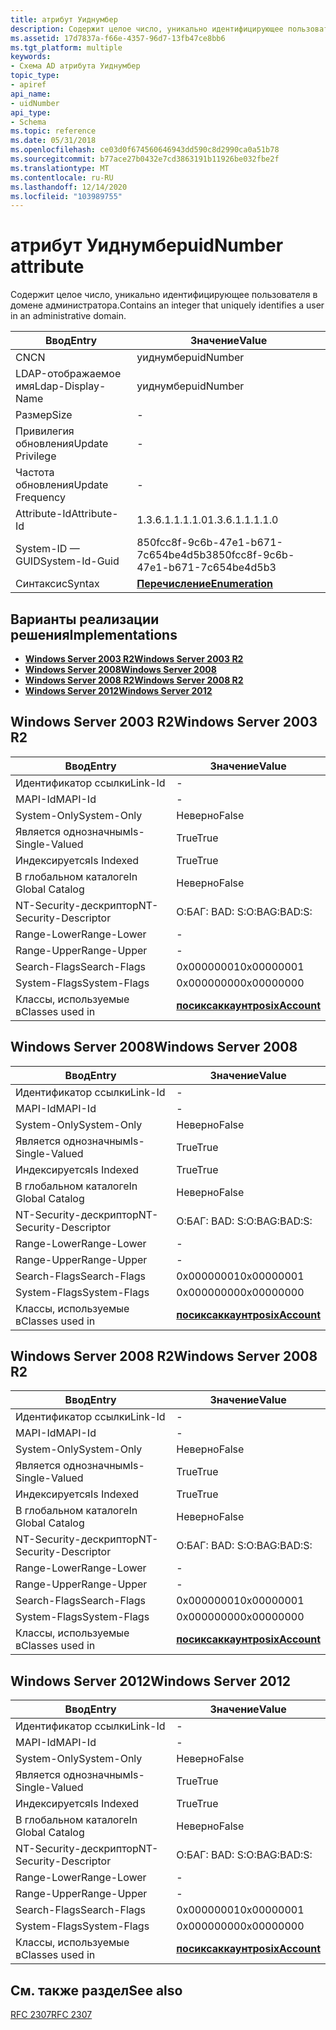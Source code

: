 ```yaml
---
title: атрибут Уиднумбер
description: Содержит целое число, уникально идентифицирующее пользователя в домене администратора.
ms.assetid: 17d7837a-f66e-4357-96d7-13fb47ce8bb6
ms.tgt_platform: multiple
keywords:
- Схема AD атрибута Уиднумбер
topic_type:
- apiref
api_name:
- uidNumber
api_type:
- Schema
ms.topic: reference
ms.date: 05/31/2018
ms.openlocfilehash: ce03d0f674560646943dd590c8d2990ca0a51b78
ms.sourcegitcommit: b77ace27b0432e7cd3863191b11926be032fbe2f
ms.translationtype: MT
ms.contentlocale: ru-RU
ms.lasthandoff: 12/14/2020
ms.locfileid: "103989755"
---
```

# <a name="uidnumber-attribute"></a><span data-ttu-id="31512-104">атрибут Уиднумбер</span><span class="sxs-lookup"><span data-stu-id="31512-104">uidNumber attribute</span></span>

<span data-ttu-id="31512-105">Содержит целое число, уникально идентифицирующее пользователя в домене администратора.</span><span class="sxs-lookup"><span data-stu-id="31512-105">Contains an integer that uniquely identifies a user in an administrative domain.</span></span>



| <span data-ttu-id="31512-106">Ввод</span><span class="sxs-lookup"><span data-stu-id="31512-106">Entry</span></span> | <span data-ttu-id="31512-107">Значение</span><span class="sxs-lookup"><span data-stu-id="31512-107">Value</span></span> |
|-------------------|--------------------------------------|
| <span data-ttu-id="31512-108">CN</span><span class="sxs-lookup"><span data-stu-id="31512-108">CN</span></span>                | <span data-ttu-id="31512-109">уиднумбер</span><span class="sxs-lookup"><span data-stu-id="31512-109">uidNumber</span></span>                            |
| <span data-ttu-id="31512-110">LDAP-отображаемое имя</span><span class="sxs-lookup"><span data-stu-id="31512-110">Ldap-Display-Name</span></span> | <span data-ttu-id="31512-111">уиднумбер</span><span class="sxs-lookup"><span data-stu-id="31512-111">uidNumber</span></span>                            |
| <span data-ttu-id="31512-112">Размер</span><span class="sxs-lookup"><span data-stu-id="31512-112">Size</span></span>              | \-                                   |
| <span data-ttu-id="31512-113">Привилегия обновления</span><span class="sxs-lookup"><span data-stu-id="31512-113">Update Privilege</span></span>  | \-                                   |
| <span data-ttu-id="31512-114">Частота обновления</span><span class="sxs-lookup"><span data-stu-id="31512-114">Update Frequency</span></span>  | \-                                   |
| <span data-ttu-id="31512-115">Attribute-Id</span><span class="sxs-lookup"><span data-stu-id="31512-115">Attribute-Id</span></span>      | <span data-ttu-id="31512-116">1.3.6.1.1.1.1.0</span><span class="sxs-lookup"><span data-stu-id="31512-116">1.3.6.1.1.1.1.0</span></span>                      |
| <span data-ttu-id="31512-117">System-ID — GUID</span><span class="sxs-lookup"><span data-stu-id="31512-117">System-Id-Guid</span></span>    | <span data-ttu-id="31512-118">850fcc8f-9c6b-47e1-b671-7c654be4d5b3</span><span class="sxs-lookup"><span data-stu-id="31512-118">850fcc8f-9c6b-47e1-b671-7c654be4d5b3</span></span> |
| <span data-ttu-id="31512-119">Синтаксис</span><span class="sxs-lookup"><span data-stu-id="31512-119">Syntax</span></span>            | [<span data-ttu-id="31512-120">**Перечисление**</span><span class="sxs-lookup"><span data-stu-id="31512-120">**Enumeration**</span></span>](s-enumeration.md) |



## <a name="implementations"></a><span data-ttu-id="31512-121">Варианты реализации решения</span><span class="sxs-lookup"><span data-stu-id="31512-121">Implementations</span></span>

-   [<span data-ttu-id="31512-122">**Windows Server 2003 R2**</span><span class="sxs-lookup"><span data-stu-id="31512-122">**Windows Server 2003 R2**</span></span>](#windows-server-2003-r2)
-   [<span data-ttu-id="31512-123">**Windows Server 2008**</span><span class="sxs-lookup"><span data-stu-id="31512-123">**Windows Server 2008**</span></span>](#windows-server-2008)
-   [<span data-ttu-id="31512-124">**Windows Server 2008 R2**</span><span class="sxs-lookup"><span data-stu-id="31512-124">**Windows Server 2008 R2**</span></span>](#windows-server-2008-r2)
-   [<span data-ttu-id="31512-125">**Windows Server 2012**</span><span class="sxs-lookup"><span data-stu-id="31512-125">**Windows Server 2012**</span></span>](#windows-server-2012)

## <a name="windows-server-2003-r2"></a><span data-ttu-id="31512-126">Windows Server 2003 R2</span><span class="sxs-lookup"><span data-stu-id="31512-126">Windows Server 2003 R2</span></span>



| <span data-ttu-id="31512-127">Ввод</span><span class="sxs-lookup"><span data-stu-id="31512-127">Entry</span></span> | <span data-ttu-id="31512-128">Значение</span><span class="sxs-lookup"><span data-stu-id="31512-128">Value</span></span> |
|------------------------|---------------------------------------------------|
| <span data-ttu-id="31512-129">Идентификатор ссылки</span><span class="sxs-lookup"><span data-stu-id="31512-129">Link-Id</span></span>                | \-                                                |
| <span data-ttu-id="31512-130">MAPI-Id</span><span class="sxs-lookup"><span data-stu-id="31512-130">MAPI-Id</span></span>                | \-                                                |
| <span data-ttu-id="31512-131">System-Only</span><span class="sxs-lookup"><span data-stu-id="31512-131">System-Only</span></span>            | <span data-ttu-id="31512-132">Неверно</span><span class="sxs-lookup"><span data-stu-id="31512-132">False</span></span>                                             |
| <span data-ttu-id="31512-133">Является однозначным</span><span class="sxs-lookup"><span data-stu-id="31512-133">Is-Single-Valued</span></span>       | <span data-ttu-id="31512-134">True</span><span class="sxs-lookup"><span data-stu-id="31512-134">True</span></span>                                              |
| <span data-ttu-id="31512-135">Индексируется</span><span class="sxs-lookup"><span data-stu-id="31512-135">Is Indexed</span></span>             | <span data-ttu-id="31512-136">True</span><span class="sxs-lookup"><span data-stu-id="31512-136">True</span></span>                                              |
| <span data-ttu-id="31512-137">В глобальном каталоге</span><span class="sxs-lookup"><span data-stu-id="31512-137">In Global Catalog</span></span>      | <span data-ttu-id="31512-138">Неверно</span><span class="sxs-lookup"><span data-stu-id="31512-138">False</span></span>                                             |
| <span data-ttu-id="31512-139">NT-Security-дескриптор</span><span class="sxs-lookup"><span data-stu-id="31512-139">NT-Security-Descriptor</span></span> | <span data-ttu-id="31512-140">О:БАГ: BAD: S:</span><span class="sxs-lookup"><span data-stu-id="31512-140">O:BAG:BAD:S:</span></span>                                      |
| <span data-ttu-id="31512-141">Range-Lower</span><span class="sxs-lookup"><span data-stu-id="31512-141">Range-Lower</span></span>            | \-                                                |
| <span data-ttu-id="31512-142">Range-Upper</span><span class="sxs-lookup"><span data-stu-id="31512-142">Range-Upper</span></span>            | \-                                                |
| <span data-ttu-id="31512-143">Search-Flags</span><span class="sxs-lookup"><span data-stu-id="31512-143">Search-Flags</span></span>           | <span data-ttu-id="31512-144">0x00000001</span><span class="sxs-lookup"><span data-stu-id="31512-144">0x00000001</span></span>                                        |
| <span data-ttu-id="31512-145">System-Flags</span><span class="sxs-lookup"><span data-stu-id="31512-145">System-Flags</span></span>           | <span data-ttu-id="31512-146">0x00000000</span><span class="sxs-lookup"><span data-stu-id="31512-146">0x00000000</span></span>                                        |
| <span data-ttu-id="31512-147">Классы, используемые в</span><span class="sxs-lookup"><span data-stu-id="31512-147">Classes used in</span></span>        | [<span data-ttu-id="31512-148">**посиксаккаунт**</span><span class="sxs-lookup"><span data-stu-id="31512-148">**posixAccount**</span></span>](c-posixaccount.md)<br/> |



## <a name="windows-server-2008"></a><span data-ttu-id="31512-149">Windows Server 2008</span><span class="sxs-lookup"><span data-stu-id="31512-149">Windows Server 2008</span></span>



| <span data-ttu-id="31512-150">Ввод</span><span class="sxs-lookup"><span data-stu-id="31512-150">Entry</span></span> | <span data-ttu-id="31512-151">Значение</span><span class="sxs-lookup"><span data-stu-id="31512-151">Value</span></span> |
|------------------------|---------------------------------------------------|
| <span data-ttu-id="31512-152">Идентификатор ссылки</span><span class="sxs-lookup"><span data-stu-id="31512-152">Link-Id</span></span>                | \-                                                |
| <span data-ttu-id="31512-153">MAPI-Id</span><span class="sxs-lookup"><span data-stu-id="31512-153">MAPI-Id</span></span>                | \-                                                |
| <span data-ttu-id="31512-154">System-Only</span><span class="sxs-lookup"><span data-stu-id="31512-154">System-Only</span></span>            | <span data-ttu-id="31512-155">Неверно</span><span class="sxs-lookup"><span data-stu-id="31512-155">False</span></span>                                             |
| <span data-ttu-id="31512-156">Является однозначным</span><span class="sxs-lookup"><span data-stu-id="31512-156">Is-Single-Valued</span></span>       | <span data-ttu-id="31512-157">True</span><span class="sxs-lookup"><span data-stu-id="31512-157">True</span></span>                                              |
| <span data-ttu-id="31512-158">Индексируется</span><span class="sxs-lookup"><span data-stu-id="31512-158">Is Indexed</span></span>             | <span data-ttu-id="31512-159">True</span><span class="sxs-lookup"><span data-stu-id="31512-159">True</span></span>                                              |
| <span data-ttu-id="31512-160">В глобальном каталоге</span><span class="sxs-lookup"><span data-stu-id="31512-160">In Global Catalog</span></span>      | <span data-ttu-id="31512-161">Неверно</span><span class="sxs-lookup"><span data-stu-id="31512-161">False</span></span>                                             |
| <span data-ttu-id="31512-162">NT-Security-дескриптор</span><span class="sxs-lookup"><span data-stu-id="31512-162">NT-Security-Descriptor</span></span> | <span data-ttu-id="31512-163">О:БАГ: BAD: S:</span><span class="sxs-lookup"><span data-stu-id="31512-163">O:BAG:BAD:S:</span></span>                                      |
| <span data-ttu-id="31512-164">Range-Lower</span><span class="sxs-lookup"><span data-stu-id="31512-164">Range-Lower</span></span>            | \-                                                |
| <span data-ttu-id="31512-165">Range-Upper</span><span class="sxs-lookup"><span data-stu-id="31512-165">Range-Upper</span></span>            | \-                                                |
| <span data-ttu-id="31512-166">Search-Flags</span><span class="sxs-lookup"><span data-stu-id="31512-166">Search-Flags</span></span>           | <span data-ttu-id="31512-167">0x00000001</span><span class="sxs-lookup"><span data-stu-id="31512-167">0x00000001</span></span>                                        |
| <span data-ttu-id="31512-168">System-Flags</span><span class="sxs-lookup"><span data-stu-id="31512-168">System-Flags</span></span>           | <span data-ttu-id="31512-169">0x00000000</span><span class="sxs-lookup"><span data-stu-id="31512-169">0x00000000</span></span>                                        |
| <span data-ttu-id="31512-170">Классы, используемые в</span><span class="sxs-lookup"><span data-stu-id="31512-170">Classes used in</span></span>        | [<span data-ttu-id="31512-171">**посиксаккаунт**</span><span class="sxs-lookup"><span data-stu-id="31512-171">**posixAccount**</span></span>](c-posixaccount.md)<br/> |



## <a name="windows-server-2008-r2"></a><span data-ttu-id="31512-172">Windows Server 2008 R2</span><span class="sxs-lookup"><span data-stu-id="31512-172">Windows Server 2008 R2</span></span>



| <span data-ttu-id="31512-173">Ввод</span><span class="sxs-lookup"><span data-stu-id="31512-173">Entry</span></span> | <span data-ttu-id="31512-174">Значение</span><span class="sxs-lookup"><span data-stu-id="31512-174">Value</span></span> |
|------------------------|---------------------------------------------------|
| <span data-ttu-id="31512-175">Идентификатор ссылки</span><span class="sxs-lookup"><span data-stu-id="31512-175">Link-Id</span></span>                | \-                                                |
| <span data-ttu-id="31512-176">MAPI-Id</span><span class="sxs-lookup"><span data-stu-id="31512-176">MAPI-Id</span></span>                | \-                                                |
| <span data-ttu-id="31512-177">System-Only</span><span class="sxs-lookup"><span data-stu-id="31512-177">System-Only</span></span>            | <span data-ttu-id="31512-178">Неверно</span><span class="sxs-lookup"><span data-stu-id="31512-178">False</span></span>                                             |
| <span data-ttu-id="31512-179">Является однозначным</span><span class="sxs-lookup"><span data-stu-id="31512-179">Is-Single-Valued</span></span>       | <span data-ttu-id="31512-180">True</span><span class="sxs-lookup"><span data-stu-id="31512-180">True</span></span>                                              |
| <span data-ttu-id="31512-181">Индексируется</span><span class="sxs-lookup"><span data-stu-id="31512-181">Is Indexed</span></span>             | <span data-ttu-id="31512-182">True</span><span class="sxs-lookup"><span data-stu-id="31512-182">True</span></span>                                              |
| <span data-ttu-id="31512-183">В глобальном каталоге</span><span class="sxs-lookup"><span data-stu-id="31512-183">In Global Catalog</span></span>      | <span data-ttu-id="31512-184">Неверно</span><span class="sxs-lookup"><span data-stu-id="31512-184">False</span></span>                                             |
| <span data-ttu-id="31512-185">NT-Security-дескриптор</span><span class="sxs-lookup"><span data-stu-id="31512-185">NT-Security-Descriptor</span></span> | <span data-ttu-id="31512-186">О:БАГ: BAD: S:</span><span class="sxs-lookup"><span data-stu-id="31512-186">O:BAG:BAD:S:</span></span>                                      |
| <span data-ttu-id="31512-187">Range-Lower</span><span class="sxs-lookup"><span data-stu-id="31512-187">Range-Lower</span></span>            | \-                                                |
| <span data-ttu-id="31512-188">Range-Upper</span><span class="sxs-lookup"><span data-stu-id="31512-188">Range-Upper</span></span>            | \-                                                |
| <span data-ttu-id="31512-189">Search-Flags</span><span class="sxs-lookup"><span data-stu-id="31512-189">Search-Flags</span></span>           | <span data-ttu-id="31512-190">0x00000001</span><span class="sxs-lookup"><span data-stu-id="31512-190">0x00000001</span></span>                                        |
| <span data-ttu-id="31512-191">System-Flags</span><span class="sxs-lookup"><span data-stu-id="31512-191">System-Flags</span></span>           | <span data-ttu-id="31512-192">0x00000000</span><span class="sxs-lookup"><span data-stu-id="31512-192">0x00000000</span></span>                                        |
| <span data-ttu-id="31512-193">Классы, используемые в</span><span class="sxs-lookup"><span data-stu-id="31512-193">Classes used in</span></span>        | [<span data-ttu-id="31512-194">**посиксаккаунт**</span><span class="sxs-lookup"><span data-stu-id="31512-194">**posixAccount**</span></span>](c-posixaccount.md)<br/> |



## <a name="windows-server-2012"></a><span data-ttu-id="31512-195">Windows Server 2012</span><span class="sxs-lookup"><span data-stu-id="31512-195">Windows Server 2012</span></span>



| <span data-ttu-id="31512-196">Ввод</span><span class="sxs-lookup"><span data-stu-id="31512-196">Entry</span></span> | <span data-ttu-id="31512-197">Значение</span><span class="sxs-lookup"><span data-stu-id="31512-197">Value</span></span> |
|------------------------|---------------------------------------------------|
| <span data-ttu-id="31512-198">Идентификатор ссылки</span><span class="sxs-lookup"><span data-stu-id="31512-198">Link-Id</span></span>                | \-                                                |
| <span data-ttu-id="31512-199">MAPI-Id</span><span class="sxs-lookup"><span data-stu-id="31512-199">MAPI-Id</span></span>                | \-                                                |
| <span data-ttu-id="31512-200">System-Only</span><span class="sxs-lookup"><span data-stu-id="31512-200">System-Only</span></span>            | <span data-ttu-id="31512-201">Неверно</span><span class="sxs-lookup"><span data-stu-id="31512-201">False</span></span>                                             |
| <span data-ttu-id="31512-202">Является однозначным</span><span class="sxs-lookup"><span data-stu-id="31512-202">Is-Single-Valued</span></span>       | <span data-ttu-id="31512-203">True</span><span class="sxs-lookup"><span data-stu-id="31512-203">True</span></span>                                              |
| <span data-ttu-id="31512-204">Индексируется</span><span class="sxs-lookup"><span data-stu-id="31512-204">Is Indexed</span></span>             | <span data-ttu-id="31512-205">True</span><span class="sxs-lookup"><span data-stu-id="31512-205">True</span></span>                                              |
| <span data-ttu-id="31512-206">В глобальном каталоге</span><span class="sxs-lookup"><span data-stu-id="31512-206">In Global Catalog</span></span>      | <span data-ttu-id="31512-207">Неверно</span><span class="sxs-lookup"><span data-stu-id="31512-207">False</span></span>                                             |
| <span data-ttu-id="31512-208">NT-Security-дескриптор</span><span class="sxs-lookup"><span data-stu-id="31512-208">NT-Security-Descriptor</span></span> | <span data-ttu-id="31512-209">О:БАГ: BAD: S:</span><span class="sxs-lookup"><span data-stu-id="31512-209">O:BAG:BAD:S:</span></span>                                      |
| <span data-ttu-id="31512-210">Range-Lower</span><span class="sxs-lookup"><span data-stu-id="31512-210">Range-Lower</span></span>            | \-                                                |
| <span data-ttu-id="31512-211">Range-Upper</span><span class="sxs-lookup"><span data-stu-id="31512-211">Range-Upper</span></span>            | \-                                                |
| <span data-ttu-id="31512-212">Search-Flags</span><span class="sxs-lookup"><span data-stu-id="31512-212">Search-Flags</span></span>           | <span data-ttu-id="31512-213">0x00000001</span><span class="sxs-lookup"><span data-stu-id="31512-213">0x00000001</span></span>                                        |
| <span data-ttu-id="31512-214">System-Flags</span><span class="sxs-lookup"><span data-stu-id="31512-214">System-Flags</span></span>           | <span data-ttu-id="31512-215">0x00000000</span><span class="sxs-lookup"><span data-stu-id="31512-215">0x00000000</span></span>                                        |
| <span data-ttu-id="31512-216">Классы, используемые в</span><span class="sxs-lookup"><span data-stu-id="31512-216">Classes used in</span></span>        | [<span data-ttu-id="31512-217">**посиксаккаунт**</span><span class="sxs-lookup"><span data-stu-id="31512-217">**posixAccount**</span></span>](c-posixaccount.md)<br/> |



## <a name="see-also"></a><span data-ttu-id="31512-218">См. также раздел</span><span class="sxs-lookup"><span data-stu-id="31512-218">See also</span></span>

<dl> <dt>

[<span data-ttu-id="31512-219">RFC 2307</span><span class="sxs-lookup"><span data-stu-id="31512-219">RFC 2307</span></span>](https://www.ietf.org/rfc/rfc2307.txt)
</dt> </dl>

 

 





